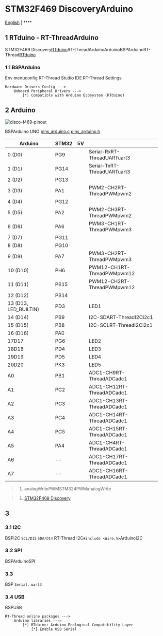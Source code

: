 # STM32F469 DiscoveryArduino

[English](README.md) | ****

## 1 RTduino - RT-ThreadArduino

STM32F469 Discovery[RTduino](https://github.com/RTduino/RTduino)RT-ThreadArduinoArduinoBSPArduinoRT-Thread[RTduino](https://github.com/RTduino/RTduino)

### 1.1 BSPArduino

Env  menuconfig  RT-Thread Studio IDE  RT-Thread Settings

```Kconfig
Hardware Drivers Config --->
    Onboard Peripheral Drivers --->
        [*] Compatible with Arduino Ecosystem (RTduino)
```

## 2 Arduino

![disco-f469-pinout](disco-f469-pinout.png)

BSPArduino UNO [pins_arduino.c](pins_arduino.c)  [pins_arduino.h](pins_arduino.h)

| Arduino           | STM32 | 5V |                                             |
| --------------------- | --------- | ---- | --------------------------------------------- |
| 0 (D0)                | PG9       |     | Serial-RxRT-ThreadUARTuart3        |
| 1 (D1)                | PG14      |     | Serial-TxRT-ThreadUARTuart3        |
| 2 (D2)                | PG13      |     |                                               |
| 3 (D3)                | PA1       |     | PWM2-CH2RT-ThreadPWMpwm2           |
| 4 (D4)                | PG12      |     |                                               |
| 5 (D5)                | PA2       |     | PWM2-CH3RT-ThreadPWMpwm2           |
| 6 (D6)                | PA6       |     | PWM3-CH1RT-ThreadPWMpwm3           |
| 7 (D7)                | PG11      |     |                                               |
| 8 (D8)                | PG10      |     |                                               |
| 9 (D9)                | PA7       |     | PWM3-CH2RT-ThreadPWMpwm3           |
| 10 (D10)              | PH6       |     | PWM12-CH1RT-ThreadPWMpwm12         |
| 11 (D11)              | PB15      |     | PWM12-CH2RT-ThreadPWMpwm12         |
| 12 (D12)              | PB14      |     |                                               |
| 13 (D13, LED_BUILTIN) | PD3       |     | LED1                                      |
| 14 (D14)              | PB9       |     | I2C-SDART-ThreadI2Ci2c1            |
| 15 (D15)              | PB8       |     | I2C-SCLRT-ThreadI2Ci2c1            |
| 16 (D16)              | PA0       |     |                                         |
| 17D17               | PG6       |     | LED2                                      |
| 18D18               | PD4       |     | LED3                                      |
| 19D19               | PD5       |     | LED4                                      |
| 20D20               | PK3       |     | LED5                                      |
| A0                    | PB1       |     | ADC1-CH9RT-ThreadADCadc1           |
| A1                    | PC2       |     | ADC1-CH12RT-ThreadADCadc1          |
| A2                    | PC3       |     | ADC1-CH13RT-ThreadADCadc1          |
| A3                    | PC4       |     | ADC1-CH14RT-ThreadADCadc1          |
| A4                    | PC5       |     | ADC1-CH15RT-ThreadADCadc1          |
| A5                    | PA4       |     | ADC1-CH4RT-ThreadADCadc1           |
| A6                    | --        |      |  ADC1-CH17RT-ThreadADCadc1 |
| A7                    | --        |      |  ADC1-CH16RT-ThreadADCadc1   |

> 
> 
> 1. analogWritePWMSTM324PWManalogWrite

> 
> 
> 1. [STM32F469 Discovery](https://www.st.com/zh/evaluation-tools/32f469idiscovery.html#documentation)

## 3 

### 3.1 I2C

BSPI2C `SCL/D15`  `SDA/D14` RT-Thread I2C`#include <Wire.h>`ArduinoI2C

### 3.2 SPI

BSPArduinoSPI

### 3.3 

BSP `Serial.`  `uart3` [](https://github.com/RTduino/RTduino/blob/master/examples/Basic/helloworld.cpp)

### 3.4 USB

BSPUSB[](https://github.com/RTduino/RTduino/tree/master/examples/USBSerial)

```Kconfig
RT-Thread online packages --->
    Arduino libraries --->
        [*] RTduino: Arduino Ecological Compatibility Layer
            [*] Enable USB Serial
```
